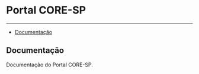 # Portal CORE-SP

---

- [Documentação](#documentacao)

<a name="documentacao"></a>
## Documentação

Documentação do Portal CORE-SP.